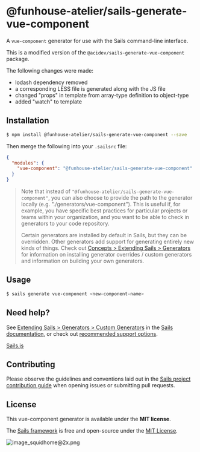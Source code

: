 # @funhouse-atelier/sails-generate-vue-component

A `vue-component` generator for use with the Sails command-line interface.

This is a modified version of the `@acidev/sails-generate-vue-component` package.

The following changes were made:
* lodash dependency removed
* a corresponding LESS file is generated along with the JS file
* changed "props" in template from array-type definition to object-type
* added "watch" to template

## Installation

```sh
$ npm install @funhouse-atelier/sails-generate-vue-component --save
```

Then merge the following into your `.sailsrc` file:

```json
{
  "modules": {
    "vue-component": "@funhouse-atelier/sails-generate-vue-component"
  }
}
```

> Note that instead of `"@funhouse-atelier/sails-generate-vue-component"`, you can also choose to provide the path to the generator locally (e.g. "./generators/vue-component").
> This is useful if, for example, you have specific best practices for particular projects or teams within your organization, and you want to be able to check in generators to your code repository.
>
> Certain generators are installed by default in Sails, but they can be overridden.  Other generators add support for generating entirely new kinds of things.
> Check out [Concepts > Extending Sails > Generators](https://sailsjs.com/docs/concepts/extending-sails/generators) for information on installing generator overrides / custom generators and information on building your own generators.

## Usage

```bash
$ sails generate vue-component <new-component-name>
```

## Need help?

See [Extending Sails > Generators > Custom Generators](https://sailsjs.com/docs/concepts/extending-sails/generators/custom-generators) in the [Sails documentation](https://sailsjs.com/documentation), or check out [recommended support options](https://sailsjs.com/support).

[Sails.js](https://sailsjs.com)

## Contributing

Please observe the guidelines and conventions laid out in the [Sails project contribution guide](https://sailsjs.com/documentation/contributing) when opening issues or submitting pull requests.

## License

This vue-component generator is available under the **MIT license**.

The [Sails framework](https://sailsjs.com) is free and open-source under the [MIT License](https://sailsjs.com/license).

![image_squidhome@2x.png](http://i.imgur.com/RIvu9.png)

